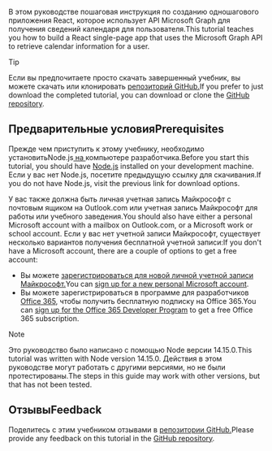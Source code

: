 <!-- markdownlint-disable MD002 MD041 -->

<span data-ttu-id="0f8f6-101">В этом руководстве пошаговая инструкция по созданию одношагового приложения React, которое использует API Microsoft Graph для получения сведений календаря для пользователя.</span><span class="sxs-lookup"><span data-stu-id="0f8f6-101">This tutorial teaches you how to build a React single-page app that uses the Microsoft Graph API to retrieve calendar information for a user.</span></span>

> [!TIP]
> <span data-ttu-id="0f8f6-102">Если вы предпочитаете просто скачать завершенный учебник, вы можете скачать или клонировать [репозиторий GitHub.](https://github.com/microsoftgraph/msgraph-training-reactspa)</span><span class="sxs-lookup"><span data-stu-id="0f8f6-102">If you prefer to just download the completed tutorial, you can download or clone the [GitHub repository](https://github.com/microsoftgraph/msgraph-training-reactspa).</span></span>

## <a name="prerequisites"></a><span data-ttu-id="0f8f6-103">Предварительные условия</span><span class="sxs-lookup"><span data-stu-id="0f8f6-103">Prerequisites</span></span>

<span data-ttu-id="0f8f6-104">Прежде чем приступить к этому учебнику, необходимо установитьNode.js[ на ](https://nodejs.org) компьютере разработчика.</span><span class="sxs-lookup"><span data-stu-id="0f8f6-104">Before you start this tutorial, you should have [Node.js](https://nodejs.org) installed on your development machine.</span></span> <span data-ttu-id="0f8f6-105">Если у вас нет Node.js, посетите предыдущую ссылку для скачивания.</span><span class="sxs-lookup"><span data-stu-id="0f8f6-105">If you do not have Node.js, visit the previous link for download options.</span></span>

<span data-ttu-id="0f8f6-106">У вас также должна быть личная учетная запись Майкрософт с почтовым ящиком на Outlook.com или учетная запись Майкрософт для работы или учебного заведения.</span><span class="sxs-lookup"><span data-stu-id="0f8f6-106">You should also have either a personal Microsoft account with a mailbox on Outlook.com, or a Microsoft work or school account.</span></span> <span data-ttu-id="0f8f6-107">Если у вас нет учетной записи Майкрософт, существует несколько вариантов получения бесплатной учетной записи:</span><span class="sxs-lookup"><span data-stu-id="0f8f6-107">If you don't have a Microsoft account, there are a couple of options to get a free account:</span></span>

- <span data-ttu-id="0f8f6-108">Вы можете [зарегистрироваться для новой личной учетной записи Майкрософт.](https://signup.live.com/signup?wa=wsignin1.0&rpsnv=12&ct=1454618383&rver=6.4.6456.0&wp=MBI_SSL_SHARED&wreply=https://mail.live.com/default.aspx&id=64855&cbcxt=mai&bk=1454618383&uiflavor=web&uaid=b213a65b4fdc484382b6622b3ecaa547&mkt=E-US&lc=1033&lic=1)</span><span class="sxs-lookup"><span data-stu-id="0f8f6-108">You can [sign up for a new personal Microsoft account](https://signup.live.com/signup?wa=wsignin1.0&rpsnv=12&ct=1454618383&rver=6.4.6456.0&wp=MBI_SSL_SHARED&wreply=https://mail.live.com/default.aspx&id=64855&cbcxt=mai&bk=1454618383&uiflavor=web&uaid=b213a65b4fdc484382b6622b3ecaa547&mkt=E-US&lc=1033&lic=1).</span></span>
- <span data-ttu-id="0f8f6-109">Вы можете зарегистрироваться в программе для разработчиков [Office 365,](https://developer.microsoft.com/office/dev-program) чтобы получить бесплатную подписку на Office 365.</span><span class="sxs-lookup"><span data-stu-id="0f8f6-109">You can [sign up for the Office 365 Developer Program](https://developer.microsoft.com/office/dev-program) to get a free Office 365 subscription.</span></span>

> [!NOTE]
> <span data-ttu-id="0f8f6-110">Это руководство было написано с помощью Node версии 14.15.0.</span><span class="sxs-lookup"><span data-stu-id="0f8f6-110">This tutorial was written with Node version 14.15.0.</span></span> <span data-ttu-id="0f8f6-111">Действия в этом руководстве могут работать с другими версиями, но не были протестированы.</span><span class="sxs-lookup"><span data-stu-id="0f8f6-111">The steps in this guide may work with other versions, but that has not been tested.</span></span>

## <a name="feedback"></a><span data-ttu-id="0f8f6-112">Отзывы</span><span class="sxs-lookup"><span data-stu-id="0f8f6-112">Feedback</span></span>

<span data-ttu-id="0f8f6-113">Поделитесь с этим учебником отзывами в [репозитории GitHub.](https://github.com/microsoftgraph/msgraph-training-reactspa)</span><span class="sxs-lookup"><span data-stu-id="0f8f6-113">Please provide any feedback on this tutorial in the [GitHub repository](https://github.com/microsoftgraph/msgraph-training-reactspa).</span></span>
